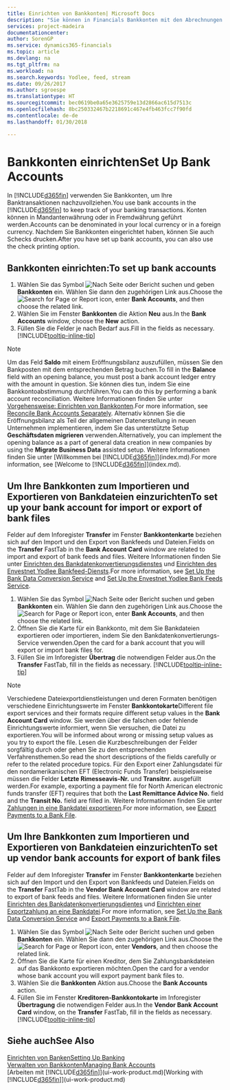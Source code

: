 ```yaml
---
title: Einrichten von Bankkonten| Microsoft Docs
description: "Sie können in Financials Bankkonten mit den Abrechnungen der Bank ausgleichen."
services: project-madeira
documentationcenter: 
author: SorenGP
ms.service: dynamics365-financials
ms.topic: article
ms.devlang: na
ms.tgt_pltfrm: na
ms.workload: na
ms.search.keywords: Yodlee, feed, stream
ms.date: 09/26/2017
ms.author: sgroespe
ms.translationtype: HT
ms.sourcegitcommit: bec0619be0a65e3625759e13d2866ac615d7513c
ms.openlocfilehash: 8bc250332467b2218691c467e4fb463fcc7f90fd
ms.contentlocale: de-de
ms.lasthandoff: 01/30/2018

---
```

# <a name="set-up-bank-accounts"></a><span data-ttu-id="73165-103">Bankkonten einrichten</span><span class="sxs-lookup"><span data-stu-id="73165-103">Set Up Bank Accounts</span></span>
<span data-ttu-id="73165-104">In [!INCLUDE[d365fin](includes/d365fin_md.md)] verwenden Sie Bankkonten, um Ihre Banktransaktionen nachzuvollziehen.</span><span class="sxs-lookup"><span data-stu-id="73165-104">You use bank accounts in the [!INCLUDE[d365fin](includes/d365fin_md.md)] to keep track of your banking transactions.</span></span> <span data-ttu-id="73165-105">Konten können in Mandantenwährung oder in Fremdwährung geführt werden.</span><span class="sxs-lookup"><span data-stu-id="73165-105">Accounts can be denominated in your local currency or in a foreign currency.</span></span> <span data-ttu-id="73165-106">Nachdem Sie Bankkonten eingerichtet haben, können Sie auch Schecks drucken.</span><span class="sxs-lookup"><span data-stu-id="73165-106">After you have set up bank accounts, you can also use the check printing option.</span></span>

## <a name="to-set-up-bank-accounts"></a><span data-ttu-id="73165-107">Bankkonten einrichten:</span><span class="sxs-lookup"><span data-stu-id="73165-107">To set up bank accounts</span></span>
1. <span data-ttu-id="73165-108">Wählen Sie das Symbol ![Nach Seite oder Bericht suchen](media/ui-search/search_small.png "Nach Seite oder Bericht suchen") und geben **Bankkonten** ein. Wählen Sie dann den zugehörigen Link aus.</span><span class="sxs-lookup"><span data-stu-id="73165-108">Choose the ![Search for Page or Report](media/ui-search/search_small.png "Search for Page or Report icon") icon, enter **Bank Accounts**, and then choose the related link.</span></span>
2. <span data-ttu-id="73165-109">Wählen Sie im Fenster **Bankkonten** die Aktion **Neu** aus.</span><span class="sxs-lookup"><span data-stu-id="73165-109">In the **Bank Accounts** window, choose the **New** action.</span></span>
3. <span data-ttu-id="73165-110">Füllen Sie die Felder je nach Bedarf aus.</span><span class="sxs-lookup"><span data-stu-id="73165-110">Fill in the fields as necessary.</span></span> [!INCLUDE[tooltip-inline-tip](includes/tooltip-inline-tip_md.md)]

> [!NOTE]
> <span data-ttu-id="73165-111">Um das Feld **Saldo** mit einem Eröffnungsbilanz auszufüllen, müssen Sie den Bankposten mit dem entsprechenden Betrag buchen.</span><span class="sxs-lookup"><span data-stu-id="73165-111">To fill in the **Balance** field with an opening balance, you must post a bank account ledger entry with the amount in question.</span></span> <span data-ttu-id="73165-112">Sie können dies tun, indem Sie eine Bankkontoabstimmung durchführen.</span><span class="sxs-lookup"><span data-stu-id="73165-112">You can do this by performing a bank account reconciliation.</span></span> <span data-ttu-id="73165-113">Weitere Informationen finden Sie unter [Vorgehensweise: Einrichten von Bankkonten](bank-how-reconcile-bank-accounts-separately.md).</span><span class="sxs-lookup"><span data-stu-id="73165-113">For more information, see [Reconcile Bank Accounts Separately](bank-how-reconcile-bank-accounts-separately.md).</span></span> <span data-ttu-id="73165-114">Alternativ können Sie die Eröffnungsbilanz als Teil der allgemeinen Datenerstellung in neuen Unternehmen implementieren, indem Sie das unterstützte Setup **Geschäftsdaten migrieren** verwenden.</span><span class="sxs-lookup"><span data-stu-id="73165-114">Alternatively, you can implement the opening balance as a part of general data creation in new companies by using the **Migrate Business Data** assisted setup.</span></span> <span data-ttu-id="73165-115">Weitere Informationen finden Sie unter [Willkommen bei [!INCLUDE[d365fin](includes/d365fin_md.md)]](index.md).</span><span class="sxs-lookup"><span data-stu-id="73165-115">For more information, see [Welcome to [!INCLUDE[d365fin](includes/d365fin_md.md)]](index.md).</span></span>

## <a name="to-set-up-your-bank-account-for-import-or-export-of-bank-files"></a><span data-ttu-id="73165-116">Um Ihre Bankkonten zum Importieren und Exportieren von Bankdateien einzurichten</span><span class="sxs-lookup"><span data-stu-id="73165-116">To set up your bank account for import or export of bank files</span></span>
<span data-ttu-id="73165-117">Felder auf dem Inforegister **Transfer** im Fenster **Bankkontenkarte** beziehen sich auf den Import und den Export von Bankfeeds und Dateien.</span><span class="sxs-lookup"><span data-stu-id="73165-117">Fields on the **Transfer** FastTab in the **Bank Account Card** window are related to import and export of bank feeds and files.</span></span> <span data-ttu-id="73165-118">Weitere Informationen finden Sie unter [Einrichten des Bankdatenkonvertierungsdienstes](bank-how-setup-bank-data-conversion-service.md) und [Einrichten des Envestnet Yodlee Bankfeed-Diensts](bank-how-setup-bank-statement-service.md).</span><span class="sxs-lookup"><span data-stu-id="73165-118">For more information, see [Set Up the Bank Data Conversion Service](bank-how-setup-bank-data-conversion-service.md) and [Set Up the Envestnet Yodlee Bank Feeds Service](bank-how-setup-bank-statement-service.md).</span></span>

1. <span data-ttu-id="73165-119">Wählen Sie das Symbol ![Nach Seite oder Bericht suchen](media/ui-search/search_small.png "Nach Seite oder Bericht suchen") und geben **Bankkonten** ein. Wählen Sie dann den zugehörigen Link aus.</span><span class="sxs-lookup"><span data-stu-id="73165-119">Choose the ![Search for Page or Report](media/ui-search/search_small.png "Search for Page or Report icon") icon, enter **Bank Accounts**, and then choose the related link.</span></span>
2. <span data-ttu-id="73165-120">Öffnen Sie die Karte für ein Bankkonto, mit dem Sie Bankdateien exportieren oder importieren, indem Sie den Bankdatenkonvertierungs-Service verwenden.</span><span class="sxs-lookup"><span data-stu-id="73165-120">Open the card for a bank account that you will export or import bank files for.</span></span>
3. <span data-ttu-id="73165-121">Füllen Sie im Inforegister **Übertrag** die notwendigen Felder aus.</span><span class="sxs-lookup"><span data-stu-id="73165-121">On the **Transfer** FastTab, fill in the fields as necessary.</span></span> [!INCLUDE[tooltip-inline-tip](includes/tooltip-inline-tip_md.md)]

> [!NOTE]  
>   <span data-ttu-id="73165-122">Verschiedene Dateiexportdienstleistungen und deren Formaten benötigen verschiedene Einrichtungswerte im Fenster **Bankkontokarte**</span><span class="sxs-lookup"><span data-stu-id="73165-122">Different file export services and their formats require different setup values in the **Bank Account Card** window.</span></span> <span data-ttu-id="73165-123">Sie werden über die falschen oder fehlende Einrichtungswerte informiert, wenn Sie versuchen, die Datei zu exportieren.</span><span class="sxs-lookup"><span data-stu-id="73165-123">You will be informed about wrong or missing setup values as you try to export the file.</span></span> <span data-ttu-id="73165-124">Lesen die Kurzbeschreibungen der Felder sorgfältig durch oder gehen Sie zu den entsprechenden Verfahrensthemen.</span><span class="sxs-lookup"><span data-stu-id="73165-124">So read the short descriptions of the fields carefully or refer to the related procedure topics.</span></span> <span data-ttu-id="73165-125">Für den Export einer Zahlungsdatei für den nordamerikanischen EFT (Electronic Funds Transfer) beispielsweise müssen die Felder **Letzte Rimesseavis-Nr.** und **Transitnr.** ausgefüllt werden.</span><span class="sxs-lookup"><span data-stu-id="73165-125">For example, exporting a payment file for North American electronic funds transfer (EFT) requires that both the **Last Remittance Advice No.** field and the **Transit No.** field are filled in.</span></span> <span data-ttu-id="73165-126">Weitere Informationen finden Sie unter [Zahlungen in eine Bankdatei exportieren](payables-how-export-payments-bank-file.md).</span><span class="sxs-lookup"><span data-stu-id="73165-126">For more information, see [Export Payments to a Bank File](payables-how-export-payments-bank-file.md).</span></span>

## <a name="to-set-up-vendor-bank-accounts-for-export-of-bank-files"></a><span data-ttu-id="73165-127">Um Ihre Bankkonten zum Importieren und Exportieren von Bankdateien einzurichten</span><span class="sxs-lookup"><span data-stu-id="73165-127">To set up vendor bank accounts for export of bank files</span></span>
<span data-ttu-id="73165-128">Felder auf dem Inforegister **Transfer** im Fenster **Bankkontenkarte** beziehen sich auf den Import und den Export von Bankfeeds und Dateien.</span><span class="sxs-lookup"><span data-stu-id="73165-128">Fields on the **Transfer** FastTab in the **Vendor Bank Account Card** window are related to export of bank feeds and files.</span></span> <span data-ttu-id="73165-129">Weitere Informationen finden Sie unter [Einrichten des Bankdatenkonvertierungsdientes](bank-how-setup-bank-data-conversion-service.md) und [Einrichten einer Exportzahlung an eine Bankdatei](payables-how-export-payments-bank-file.md).</span><span class="sxs-lookup"><span data-stu-id="73165-129">For more information, see [Set Up the Bank Data Conversion Service](bank-how-setup-bank-data-conversion-service.md) and [Export Payments to a Bank File](payables-how-export-payments-bank-file.md).</span></span>

1. <span data-ttu-id="73165-130">Wählen Sie das Symbol ![Nach Seite oder Bericht suchen](media/ui-search/search_small.png "Nach Seite oder Bericht suchen") und geben **Bankkonten** ein. Wählen Sie dann den zugehörigen Link aus.</span><span class="sxs-lookup"><span data-stu-id="73165-130">Choose the ![Search for Page or Report](media/ui-search/search_small.png "Search for Page or Report icon") icon, enter **Vendors**, and then choose the related link.</span></span>
2. <span data-ttu-id="73165-131">Öffnen Sie die Karte für einen Kreditor, dem Sie Zahlungsbankdateien auf das Bankkonto exportieren möchten.</span><span class="sxs-lookup"><span data-stu-id="73165-131">Open the card for a vendor whose bank account you will export payment bank files to.</span></span>
3. <span data-ttu-id="73165-132">Wählen Sie die **Bankkonten** Aktion aus.</span><span class="sxs-lookup"><span data-stu-id="73165-132">Choose the **Bank Accounts** action.</span></span>
3. <span data-ttu-id="73165-133">Füllen Sie im Fenster **Kreditoren-Bankkontokarte** im Inforegister **Übertragung** die notwendigen Felder aus.</span><span class="sxs-lookup"><span data-stu-id="73165-133">In the **Vendor Bank Account Card** window, on the **Transfer** FastTab, fill in the fields as necessary.</span></span> [!INCLUDE[tooltip-inline-tip](includes/tooltip-inline-tip_md.md)]

## <a name="see-also"></a><span data-ttu-id="73165-134">Siehe auch</span><span class="sxs-lookup"><span data-stu-id="73165-134">See Also</span></span>
[<span data-ttu-id="73165-135">Einrichten von Banken</span><span class="sxs-lookup"><span data-stu-id="73165-135">Setting Up Banking</span></span>](bank-setup-banking.md)  
[<span data-ttu-id="73165-136">Verwalten von Bankkonten</span><span class="sxs-lookup"><span data-stu-id="73165-136">Managing Bank Accounts</span></span>](bank-manage-bank-accounts.md)  
<span data-ttu-id="73165-137">[Arbeiten mit [!INCLUDE[d365fin](includes/d365fin_md.md)]](ui-work-product.md)</span><span class="sxs-lookup"><span data-stu-id="73165-137">[Working with [!INCLUDE[d365fin](includes/d365fin_md.md)]](ui-work-product.md)</span></span>

